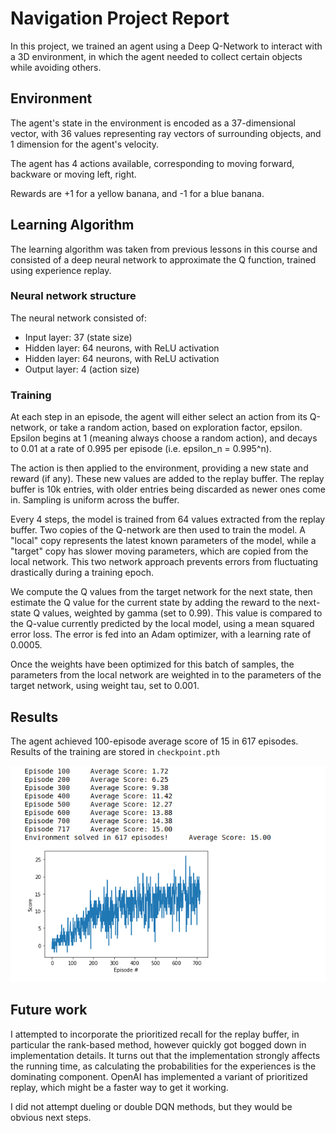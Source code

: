 # Navigation Project Report

In this project, we trained an agent using a Deep Q-Network to interact with a 3D environment, in which the agent needed to collect certain objects while avoiding others.

## Environment

The agent's state in the environment is encoded as a 37-dimensional vector, with 36 values representing ray vectors of surrounding objects, and 1 dimension for the agent's velocity.

The agent has 4 actions available, corresponding to moving forward, backware or moving left, right.

Rewards are +1 for a yellow banana, and -1 for a blue banana.

## Learning Algorithm

The learning algorithm was taken from previous lessons in this course and consisted of a deep neural network to approximate the Q function, trained using experience replay.

### Neural network structure

The neural network consisted of:

- Input layer: 37 (state size)
- Hidden layer: 64 neurons, with ReLU activation
- Hidden layer: 64 neurons, with ReLU activation
- Output layer: 4 (action size)

### Training

At each step in an episode, the agent will either select an action from its Q-network, or take a random action, based on exploration factor, epsilon. Epsilon begins at 1 (meaning always choose a random action), and decays to 0.01 at a rate of 0.995 per episode (i.e. epsilon_n = 0.995^n).

The action is then applied to the environment, providing a new state and reward (if any). These new values are added to the replay buffer. The replay buffer is 10k entries, with older entries being discarded as newer ones come in. Sampling is uniform across the buffer.

Every 4 steps, the model is trained from 64 values extracted from the replay buffer. Two copies of the Q-network are then used to train the model. A "local" copy represents the latest known parameters of the model, while a "target" copy has slower moving parameters, which are copied from the local network. This two network approach prevents errors from fluctuating drastically during a training epoch.

We compute the Q values from the target network for the next state, then estimate the Q value for the current state by adding the reward to the next-state Q values, weighted by gamma (set to 0.99). This value is compared to the Q-value currently predicted by the local model, using a mean squared error loss. The error is fed into an Adam optimizer, with a learning rate of 0.0005.

Once the weights have been optimized for this batch of samples, the parameters from the local network are weighted in to the parameters of the target network, using weight tau, set to 0.001.

## Results

The agent achieved 100-episode average score of 15 in 617 episodes. Results of the training are stored in `checkpoint.pth`

![Plot of rewards](./img/score.png)

## Future work

I attempted to incorporate the prioritized recall for the replay buffer, in particular the rank-based method, however quickly got bogged down in implementation details. It turns out that the implementation strongly affects the running time, as calculating the probabilities for the experiences is the dominating component. OpenAI has implemented a variant of prioritized replay, which might be a faster way to get it working.

I did not attempt dueling or double DQN methods, but they would be obvious next steps.
